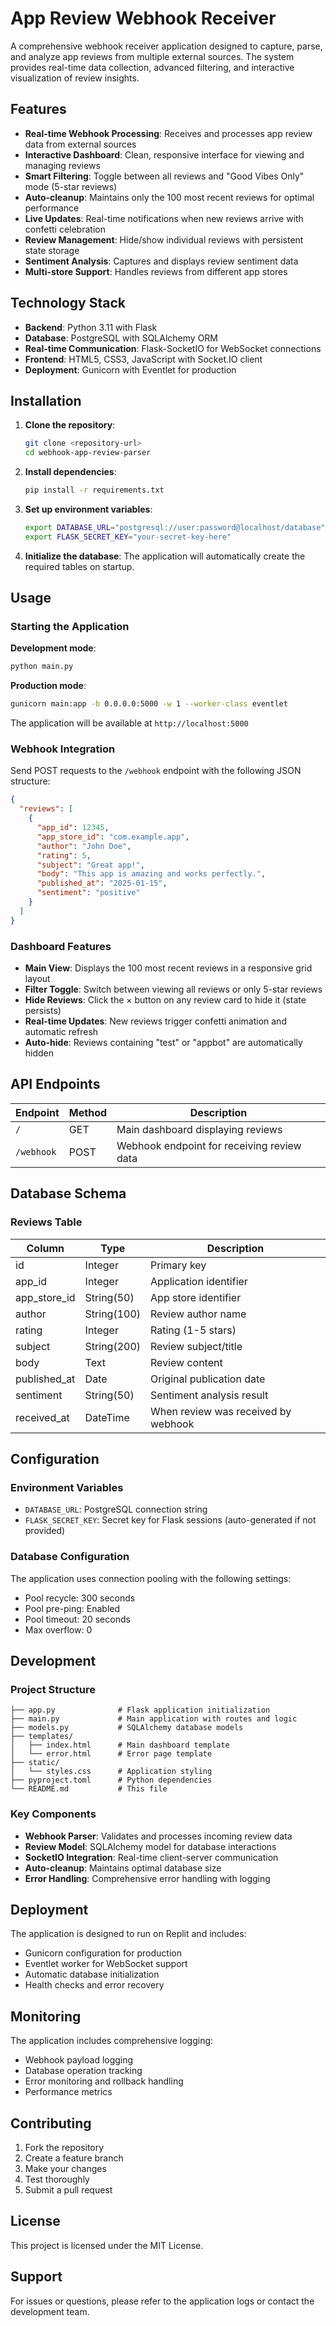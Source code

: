 # App Review Webhook Receiver

A comprehensive webhook receiver application designed to capture, parse, and analyze app reviews from multiple external sources. The system provides real-time data collection, advanced filtering, and interactive visualization of review insights.

## Features

- **Real-time Webhook Processing**: Receives and processes app review data from external sources
- **Interactive Dashboard**: Clean, responsive interface for viewing and managing reviews
- **Smart Filtering**: Toggle between all reviews and "Good Vibes Only" mode (5-star reviews)
- **Auto-cleanup**: Maintains only the 100 most recent reviews for optimal performance
- **Live Updates**: Real-time notifications when new reviews arrive with confetti celebration
- **Review Management**: Hide/show individual reviews with persistent state storage
- **Sentiment Analysis**: Captures and displays review sentiment data
- **Multi-store Support**: Handles reviews from different app stores

## Technology Stack

- **Backend**: Python 3.11 with Flask
- **Database**: PostgreSQL with SQLAlchemy ORM
- **Real-time Communication**: Flask-SocketIO for WebSocket connections
- **Frontend**: HTML5, CSS3, JavaScript with Socket.IO client
- **Deployment**: Gunicorn with Eventlet for production

## Installation

1. **Clone the repository**:
   ```bash
   git clone <repository-url>
   cd webhook-app-review-parser
   ```

2. **Install dependencies**:
   ```bash
   pip install -r requirements.txt
   ```

3. **Set up environment variables**:
   ```bash
   export DATABASE_URL="postgresql://user:password@localhost/database"
   export FLASK_SECRET_KEY="your-secret-key-here"
   ```

4. **Initialize the database**:
   The application will automatically create the required tables on startup.

## Usage

### Starting the Application

**Development mode**:
```bash
python main.py
```

**Production mode**:
```bash
gunicorn main:app -b 0.0.0.0:5000 -w 1 --worker-class eventlet
```

The application will be available at `http://localhost:5000`

### Webhook Integration

Send POST requests to the `/webhook` endpoint with the following JSON structure:

```json
{
  "reviews": [
    {
      "app_id": 12345,
      "app_store_id": "com.example.app",
      "author": "John Doe",
      "rating": 5,
      "subject": "Great app!",
      "body": "This app is amazing and works perfectly.",
      "published_at": "2025-01-15",
      "sentiment": "positive"
    }
  ]
}
```

### Dashboard Features

- **Main View**: Displays the 100 most recent reviews in a responsive grid layout
- **Filter Toggle**: Switch between viewing all reviews or only 5-star reviews
- **Hide Reviews**: Click the × button on any review card to hide it (state persists)
- **Real-time Updates**: New reviews trigger confetti animation and automatic refresh
- **Auto-hide**: Reviews containing "test" or "appbot" are automatically hidden

## API Endpoints

| Endpoint | Method | Description |
|----------|--------|-------------|
| `/` | GET | Main dashboard displaying reviews |
| `/webhook` | POST | Webhook endpoint for receiving review data |

## Database Schema

### Reviews Table

| Column | Type | Description |
|--------|------|-------------|
| id | Integer | Primary key |
| app_id | Integer | Application identifier |
| app_store_id | String(50) | App store identifier |
| author | String(100) | Review author name |
| rating | Integer | Rating (1-5 stars) |
| subject | String(200) | Review subject/title |
| body | Text | Review content |
| published_at | Date | Original publication date |
| sentiment | String(50) | Sentiment analysis result |
| received_at | DateTime | When review was received by webhook |

## Configuration

### Environment Variables

- `DATABASE_URL`: PostgreSQL connection string
- `FLASK_SECRET_KEY`: Secret key for Flask sessions (auto-generated if not provided)

### Database Configuration

The application uses connection pooling with the following settings:
- Pool recycle: 300 seconds
- Pool pre-ping: Enabled
- Pool timeout: 20 seconds
- Max overflow: 0

## Development

### Project Structure

```
├── app.py              # Flask application initialization
├── main.py             # Main application with routes and logic
├── models.py           # SQLAlchemy database models
├── templates/
│   ├── index.html      # Main dashboard template
│   └── error.html      # Error page template
├── static/
│   └── styles.css      # Application styling
├── pyproject.toml      # Python dependencies
└── README.md           # This file
```

### Key Components

- **Webhook Parser**: Validates and processes incoming review data
- **Review Model**: SQLAlchemy model for database interactions
- **SocketIO Integration**: Real-time client-server communication
- **Auto-cleanup**: Maintains optimal database size
- **Error Handling**: Comprehensive error handling with logging

## Deployment

The application is designed to run on Replit and includes:
- Gunicorn configuration for production
- Eventlet worker for WebSocket support
- Automatic database initialization
- Health checks and error recovery

## Monitoring

The application includes comprehensive logging:
- Webhook payload logging
- Database operation tracking
- Error monitoring and rollback handling
- Performance metrics

## Contributing

1. Fork the repository
2. Create a feature branch
3. Make your changes
4. Test thoroughly
5. Submit a pull request

## License

This project is licensed under the MIT License.

## Support

For issues or questions, please refer to the application logs or contact the development team.